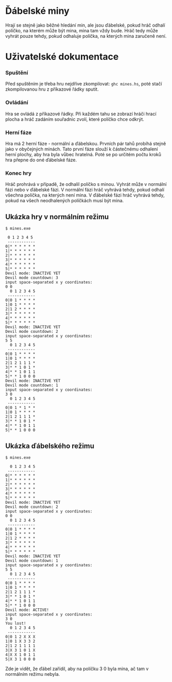 # Ďábelské miny
Hrají se stejně jako běžné hledání min, ale jsou ďábelské, pokud hráč odhalí políčko, na kterém může být mina, mina tam vždy bude. Hráč tedy může vyhrát pouze tehdy, pokud odhaluje políčka, na kterých mina zaručeně není.

# Uživatelské dokumentace
### Spuštění 
Před spuštěním je třeba hru nejdříve zkompilovat: `ghc mines.hs`, poté stačí zkompilovanou hru z příkazové řádky sputit.
### Ovládání 
Hra se ovládá z příkazové řádky. Při každém tahu se zobrazí hráči hrací plocha a hráč zadáním souřadnic zvolí, které políčko chce odkrýt.
### Herní fáze 
Hra má 2 herní fáze - normální a ďábelskou. Prvních pár tahů probíhá stejně jako v obyčejných minách. Tato první fáze slouží k částečnému odhalení herní plochy, aby hra byla vůbec hratelná. Poté se po určitém počtu kroků hra přepne do oné ďábelské fáze. 
### Konec hry
Hráč prohrává v případě, že odhalil políčko s minou. Vyhrát může v normální fázi nebo v ďábelské fázi. V normální fázi hráč vyhrává tehdy, pokud odhalí všechna políčka, na kterých není mina. V ďábelské fázi hráč vyhrává tehdy, pokud na všech neodhalených políčkách musí být mina.

## Ukázka hry v normálním režimu
```
$ mines.exe

 0 1 2 3 4 5
 ------------
0|* * * * * *
1|* * * * * *
2|* * * * * *
3|* * * * * *
4|* * * * * *
5|* * * * * *
Devil mode: INACTIVE YET
Devil mode countdown: 3
input space-separated x y coordinates:
0 0
  0 1 2 3 4 5
 ------------
0|0 1 * * * *
1|0 1 * * * *
2|1 2 * * * *
3|* * * * * *
4|* * * * * *
5|* * * * * *
Devil mode: INACTIVE YET
Devil mode countdown: 2
input space-separated x y coordinates:
5 5
  0 1 2 3 4 5
 ------------
0|0 1 * * * *
1|0 1 * * * *
2|1 2 1 1 1 *
3|* * 1 0 1 *
4|* * 1 0 1 1
5|* * 1 0 0 0
Devil mode: INACTIVE YET
Devil mode countdown: 1
input space-separated x y coordinates:
3 0
  0 1 2 3 4 5
 ------------
0|0 1 * 1 * *
1|0 1 * * * *
2|1 2 1 1 1 *
3|* * 1 0 1 *
4|* * 1 0 1 1
5|* * 1 0 0 0
```

## Ukázka ďábelského režimu

```
$ mines.exe

  0 1 2 3 4 5
 ------------
0|* * * * * *
1|* * * * * *
2|* * * * * *
3|* * * * * *
4|* * * * * *
5|* * * * * *
Devil mode: INACTIVE YET
Devil mode countdown: 2
input space-separated x y coordinates:
0 0
  0 1 2 3 4 5
 ------------
0|0 1 * * * *
1|0 1 * * * *
2|1 2 * * * *
3|* * * * * *
4|* * * * * *
5|* * * * * *
Devil mode: INACTIVE YET
Devil mode countdown: 1
input space-separated x y coordinates:
5 5
  0 1 2 3 4 5
 ------------
0|0 1 * * * *
1|0 1 * * * *
2|1 2 1 1 1 *
3|* * 1 0 1 *
4|* * 1 0 1 1
5|* * 1 0 0 0
Devil mode: ACTIVE!
input space-separated x y coordinates:
3 0
You lost!
  0 1 2 3 4 5
 ------------
0|0 1 2 X X X
1|0 1 X 3 3 2
2|1 2 1 1 1 1
3|X 3 1 0 1 X
4|X X 1 0 1 1
5|X 3 1 0 0 0

```
Zde je vidět, že ďábel zařídil, aby na políčku 3 0 byla mina, ač tam v normálním režimu nebyla.